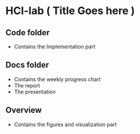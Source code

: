 # HCI-lab ( Title Goes here )

## Code folder
 - Contains the Implementation part

## Docs folder 
 - Contains the weekly progress chart
 - The report
 - The presentation

## Overview 
 - Contains the figures and visualization part


